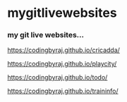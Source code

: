 # mygitlivewebsites

### my git live websites...

https://codingbyraj.github.io/cricadda/

https://codingbyraj.github.io/playcity/

https://codingbyraj.github.io/todo/

https://codingbyraj.github.io/traininfo/
